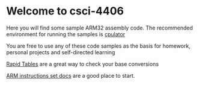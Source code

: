 # Welcome to csci-4406

Here you will find some sample ARM32 assembly code. The recommended environment for running the samples is [cpulator](https://cpulator.01xz.net/?sys=arm)

You are free to use any of these code samples as the basis for homework, personal projects and self-directed learning

[Rapid Tables](https://www.rapidtables.com/convert/number/hex-to-decimal.html?x=96) are a great way to check your base conversions

[ARM instructions set docs](https://developer.arm.com/documentation/den0013/d/Introduction-to-Assembly-Language/The-ARM-instruction-sets) are a good place to start.
